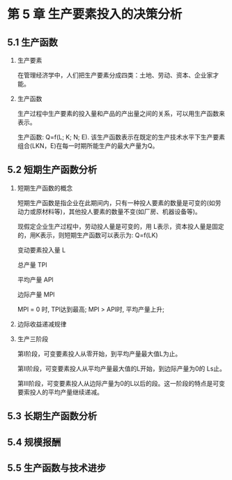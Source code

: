 # 第 5 章 生产要素投入的决策分析

## 5.1 生产函数

1. 生产要素

    在管理经济学中，人们把生产要素分成四类：土地、劳动、资本、企业家才能。

2. 生产函数

    生产过程中生产要素的投入量和产品的产出量之间的关系，可以用生产函数来表示。

    生产函数: Q=f(L; K; N; E). 该生产函数表示在既定的生产技术水平下生产要素组合(LKN，E)在每一时期所能生产的最大产量为Q。

## 5.2 短期生产函数分析

1. 短期生产函数的概念

    短期生产函数是指企业在此期间内，只有一种投人要素的数量是可变的(如劳动力或原材料等)，其他投人要素的数量不变(如厂房、机器设备等)。

    现假定企业生产过程中，劳动投人量是可变的，用 L表示，资本投人量是固定的，用K表示，则短期生产函数可以表示为: Q=f(LK)

    变动要素投入量 L

    总产量 TPl

    平均产量 APl

    边际产量 MPl

    MPl = 0 时, TPl达到最高; MPl > APl时, 平均产量上升;

2. 边际收益递减规律

3. 生产三阶段

    第I阶段，可变要素投人从零开始，到平均产量最大值L为止。

    第Ⅱ阶段，可变要素投人从平均产量最大值的L开始，到边际产量为0的 Ls止。

    第Ⅲ阶段，可变要素投人从边际产量为0的L以后的段。这一阶段的特点是可变要索投人的平均产量继续递减。

## 5.3 长期生产函数分析

## 5.4 规模报酬

## 5.5 生产函数与技术进步

